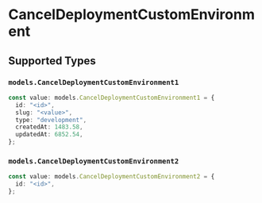 # CancelDeploymentCustomEnvironment


## Supported Types

### `models.CancelDeploymentCustomEnvironment1`

```typescript
const value: models.CancelDeploymentCustomEnvironment1 = {
  id: "<id>",
  slug: "<value>",
  type: "development",
  createdAt: 1483.58,
  updatedAt: 6852.54,
};
```

### `models.CancelDeploymentCustomEnvironment2`

```typescript
const value: models.CancelDeploymentCustomEnvironment2 = {
  id: "<id>",
};
```

